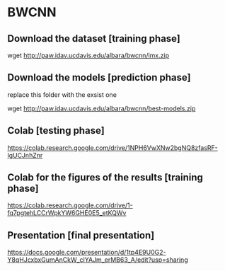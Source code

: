 # BWCNN

## Download the dataset [training phase]
wget http://paw.idav.ucdavis.edu/albara/bwcnn/imx.zip

## Download the models [prediction phase]
replace this folder with the exsist one

wget http://paw.idav.ucdavis.edu/albara/bwcnn/best-models.zip

## Colab [testing phase]
https://colab.research.google.com/drive/1NPH6VwXNw2bgNQ8zfasRF-lgUCJnhZnr

## Colab for the figures of the results [training phase]
https://colab.research.google.com/drive/1-fq7pgtehLCCrWpkYW6GHE0E5_etKQWv

## Presentation [final presentation]
https://docs.google.com/presentation/d/1tp4E9U0G2-Y8qHJcxbxGumAnCkW_clYAJm_erMB63_A/edit?usp=sharing


